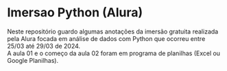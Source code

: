 # Imersao Python (Alura)

Neste repositório guardo algumas anotações da imersão gratuita realizada pela Alura focada em análise de dados com Python que ocorreu entre 25/03 até 29/03 de 2024.  
A aula 01 e o começo da aula 02 foram em programa de planilhas (Excel ou Google Planilhas).

